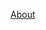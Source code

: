 
[About](https://github.com/Abd24580/web-Application/commit/f49f1234c777823f3c202c6826f19b1ac65075c7)
